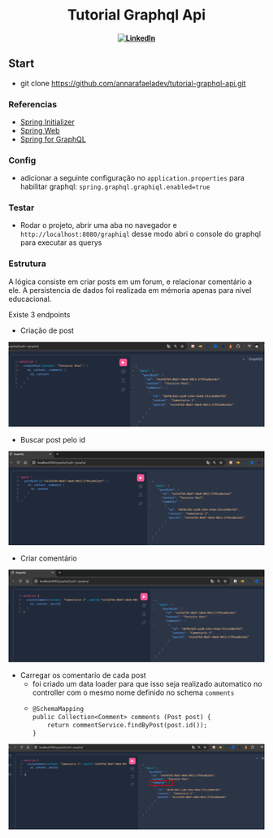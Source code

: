 # <center> Tutorial Graphql Api
#### <center> [![LinkedIn](https://img.shields.io/badge/-annarafaeladev-0077B5?style=flat-square&logo=Linkedin&logoColor=white&link=https://www.linkedin.com/in/annarafaeladev/)](https://www.linkedin.com/in/annarafaeladev/)

## Start
* git clone https://github.com/annarafaeladev/tutorial-graphql-api.git

### Referencias 
* [Spring Initializer](https://start.spring.io/)
* [Spring Web](https://docs.spring.io/spring-boot/docs/3.2.5/reference/htmlsingle/index.html#web)
* [Spring for GraphQL](https://docs.spring.io/spring-boot/docs/3.2.5/reference/htmlsingle/index.html#web.graphql)

### Config

* adicionar a seguinte configuração no ``application.properties`` para habilitar graphql: ``spring.graphql.graphiql.enabled=true``


### Testar
* Rodar o projeto, abrir  uma aba no navegador e ```http://localhost:8080/graphiql``` desse modo abri o console do graphql para executar as querys

### Estrutura
A lógica consiste em criar posts em um forum, e relacionar comentário a ele. A persistencia de dados foi realizada em mémoria apenas para nivel educacional.

Existe 3 endpoints
* Criação de post
  
![img.png](img.png)
  
* Buscar post pelo id

![img_1.png](img_1.png)

* Criar comentário

![img_2.png](img_2.png)

* Carregar os comentario de cada post
  * foi criado um data loader para que isso seja realizado automatico no controller com o mesmo nome definido no schema ```comments```
  * ```
    @SchemaMapping
    public Collection<Comment> comments (Post post) {
        return commentService.findByPost(post.id());
    }
  
![img_3.png](img_3.png)


